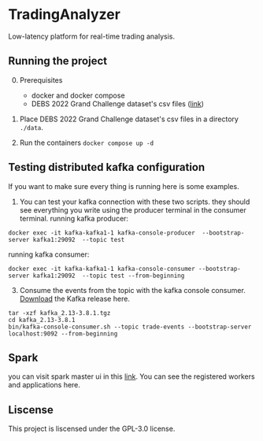 # TradingAnalyzer

Low-latency platform for real-time trading analysis.

## Running the project

0. Prerequisites
   - docker and docker compose
   - DEBS 2022 Grand Challenge dataset's csv files ([link](https://zenodo.org/records/6382482))

1. Place DEBS 2022 Grand Challenge dataset's csv files in a directory `./data`.

2. Run the containers
   `docker compose up -d`

## Testing distributed kafka configuration

If you want to make sure every thing is running here is some examples.

1. You can test your kafka connection with these two scripts. they should see everything you write using the producer terminal in the consumer terminal.
   running kafka producer:

```
docker exec -it kafka-kafka1-1 kafka-console-producer  --bootstrap-server kafka1:29092  --topic test
```

running kafka consumer:

```
docker exec -it kafka-kafka1-1 kafka-console-consumer --bootstrap-server kafka1:29092  --topic test --from-beginning
```

3. Consume the events from the topic with the kafka console consumer. [Download](https://dlcdn.apache.org/kafka/3.8.1/kafka_2.13-3.8.1.tgz) the Kafka release here.

```
tar -xzf kafka_2.13-3.8.1.tgz
cd kafka_2.13-3.8.1
bin/kafka-console-consumer.sh --topic trade-events --bootstrap-server localhost:9092 --from-beginning
```
## Spark
you can visit spark master ui in this [link](http://localhost:8080/). You can see the registered workers and applications here. 
## Liscense

This project is liscensed under the GPL-3.0 license.
